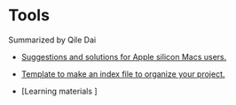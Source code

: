 # Tools

Summarized by Qile Dai

 - [Suggestions and solutions for Apple silicon Macs users.](/M1ChipIssues/README.md)

 - [Template to make an index file to organize your project.](/index.Rmd)

 - [Learning materials ]